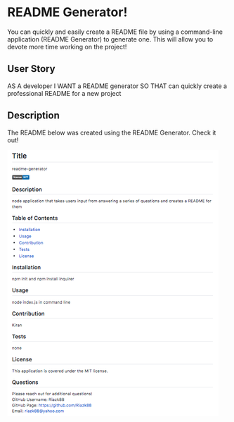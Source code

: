 # README Generator!
You can quickly and easily create a README file by using a command-line application (README Generator) to generate one. This will allow you to devote more time working on the project!

## User Story
AS A developer
I WANT a README generator
SO THAT can quickly create a professional README for a new project

## Description
The README below was created using the README Generator. Check it out!

![Alt text](./Develop/utils/README-Screenshot.png)





    